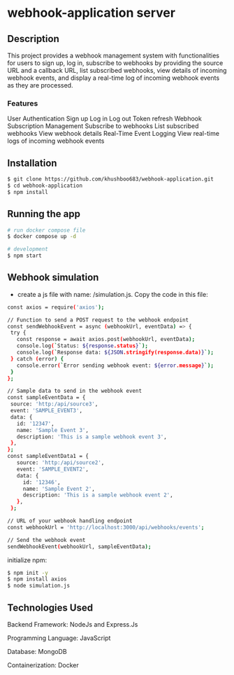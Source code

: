 # webhook-application server

## Description

This project provides a webhook management system with functionalities for users to sign up, log in, subscribe to webhooks by providing the source URL and a callback URL, list subscribed webhooks, view details of incoming webhook events, and display a real-time log of incoming webhook events as they are processed.

### Features
User Authentication
Sign up
Log in
Log out
Token refresh
Webhook Subscription Management
Subscribe to webhooks
List subscribed webhooks
View webhook details
Real-Time Event Logging
View real-time logs of incoming webhook events

## Installation

```bash
$ git clone https://github.com/khushboo683/webhook-application.git
$ cd webhook-application
$ npm install
```

## Running the app

```bash
# run docker compose file
$ docker compose up -d

# development
$ npm start

```
## Webhook simulation
- create a js file with name: /simulation.js. Copy the code in this file:
 ```bash
const axios = require('axios');

// Function to send a POST request to the webhook endpoint
const sendWebhookEvent = async (webhookUrl, eventData) => {
  try {
    const response = await axios.post(webhookUrl, eventData);
    console.log(`Status: ${response.status}`);
    console.log(`Response data: ${JSON.stringify(response.data)}`);
  } catch (error) {
    console.error(`Error sending webhook event: ${error.message}`);
  }
};

// Sample data to send in the webhook event
const sampleEventData = {
  source: 'http:/api/source3',
  event: 'SAMPLE_EVENT3',
  data: {
    id: '12347',
    name: 'Sample Event 3',
    description: 'This is a sample webhook event 3',
  },
};
const sampleEventData1 = {
    source: 'http:/api/source2',
    event: 'SAMPLE_EVENT2',
    data: {
      id: '12346',
      name: 'Sample Event 2',
      description: 'This is a sample webhook event 2',
    },
  };

// URL of your webhook handling endpoint
const webhookUrl = 'http://localhost:3000/api/webhooks/events'; 

// Send the webhook event
sendWebhookEvent(webhookUrl, sampleEventData);
```
initialize npm:
```bash
$ npm init -y
$ npm install axios
$ node simulation.js
```

## Technologies Used

Backend Framework: NodeJs and Express.Js

Programming Language: JavaScript

Database: MongoDB

Containerization: Docker

